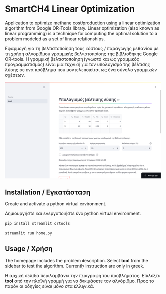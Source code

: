 # SmartCH4 Linear Optimization 

Application to optimize methane cost/production using a linear optimization algorithm from Google OR-Tools library. Linear optimization (also known as linear programming) is a technique for computing the optimal solution to a problem modeled as a set of linear relationships.

Εφαρμογή για τη βελτιστοποίηση τους κόστους / παραγωγής μεθανίου με τη χρήση αλγορίθμου γραμμικής βελτιστοποίσης της βιβλιοθήκης Google OR-tools. Η γραμμική βελτιστοποίηση (γνωστό και ως γραμμικός προγραμματισμός) είναι μια τεχνική για τον υπολογισμό της βέλτισης λύσης σε ένα πρόβλημα που μοντελοποιείται ως ένα σύνολο γραμμικών σχέσεων.

<img src="smartch4lp-demo.png" width="500">

## Installation / Εγκατάσταση
Create and activate a python virtual environment.

Δημιουργήστε και ενεργοποιήστε ένα python virtual environment.


`pip install streamlit ortools`

`streamlit run home.py`

## Usage / Χρήση
The homepage includes the problem description. Select **tool** from the sidebar to test the algorithm. Currently instruction are only in greek.

Η αρχική σελίδα περιλαμβάνει την περιγραφή του προβλήματος. Επιλέξτε **tool** από την πλαϊνή γραμμή για να δοκιμάσετε τον αλγόριθμο. Προς το παρόν οι οδηγίες είναι μόνο στα ελληνικά.